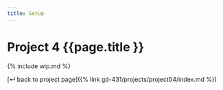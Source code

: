 ```yaml
---
title: Setup
---
```


# Project 4 {{page.title }}

{% include wip.md %}

<!-- 1. Remix [this Glitch project](@TODO).
1. Create a **new** GitHub repo named "project2".
1. Follow the [instructions to connect Glitch and GitHub]({% link _learn/03_workflows/glitch-and-github.md %}).
  - You'll be connecting the Glitch project you _just_ remixed and your new "project4" repo.
1. Before starting to write any HTML, you must first [create a branch]({% link _learn/03_workflows/branching.md %}) off the master branch. Name your new branch <b>redesign</b>.

{: .callout }
If you need help completing steps 1-3, follow along with this [video walkthrough](https://loom.com/share/folder/779298f8d2a9447e9d2030228720b72a){:target="_blank"}. -->

[&#x21b5; back to project page]({% link gd-431/projects/project04/index.md %})
